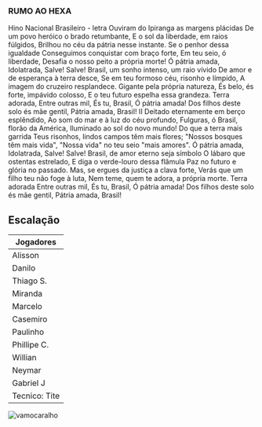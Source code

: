 ### RUMO AO HEXA
Hino Nacional Brasileiro - letra
Ouviram do Ipiranga as margens plácidas
De um povo heróico o brado retumbante,
E o sol da liberdade, em raios fúlgidos,
Brilhou no céu da pátria nesse instante.
Se o penhor dessa igualdade
Conseguimos conquistar com braço forte,
Em teu seio, ó liberdade,
Desafia o nosso peito a própria morte!
Ó pátria amada,
Idolatrada,
Salve! Salve!
Brasil, um sonho intenso, um raio vívido
De amor e de esperança à terra desce,
Se em teu formoso céu, risonho e límpido,
A imagem do cruzeiro resplandece.
Gigante pela própria natureza,
És belo, és forte, impávido colosso,
E o teu futuro espelha essa grandeza.
Terra adorada,
Entre outras mil,
És tu, Brasil,
Ó pátria amada!
Dos filhos deste solo és mãe gentil,
Pátria amada,
Brasil!
II
Deitado eternamente em berço esplêndido,
Ao som do mar e à luz do céu profundo,
Fulguras, ó Brasil, florão da América,
Iluminado ao sol do novo mundo!
Do que a terra mais garrida
Teus risonhos, lindos campos têm mais flores;
"Nossos bosques têm mais vida",
"Nossa vida" no teu seio "mais amores".
Ó pátria amada,
Idolatrada,
Salve! Salve!
Brasil, de amor eterno seja símbolo
O lábaro que ostentas estrelado,
E diga o verde-louro dessa flâmula
Paz no futuro e glória no passado.
Mas, se ergues da justiça a clava forte,
Verás que um filho teu não foge à luta,
Nem teme, quem te adora, a própria morte.
Terra adorada
Entre outras mil,
És tu, Brasil,
Ó pátria amada!
Dos filhos deste solo és mãe gentil,
Pátria amada,
Brasil! 

## Escalação
|Jogadores      |
|---------------|
| Alisson       |
| Danilo        |
| Thiago S.     |
| Miranda       |
| Marcelo       |
| Casemiro      |
| Paulinho      |
| Phillipe C.   |
| Willian       |
| Neymar        |
| Gabriel J     |
| Tecnico: Tite |


![vamocaralho](https://media1.tenor.com/images/21cb4e1429739c40af040d31986fe36e/tenor.gif?itemid=10414730)




